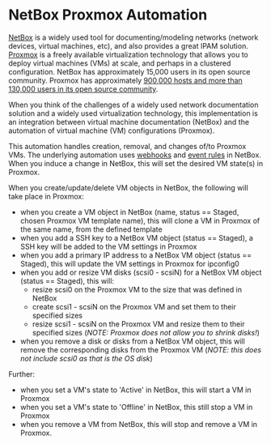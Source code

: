 # NetBox Proxmox Automation

[NetBox](https://github.com/netbox-community/netbox) is a widely used tool for documenting/modeling networks (network devices, virtual machines, etc), and also provides a great IPAM solution.  [Proxmox](https://www.proxmox.com/en/) is a freely available virtualization technology that allows you to deploy virtual machines (VMs) at scale, and perhaps in a clustered configuration.  NetBox has approximately 15,000 users in its open source community.  Proxmox has approximately [900,000 hosts and more than 130,000 users in its open source community](https://www.proxmox.com/en/about/press-releases/proxmox-virtual-environment-8-1).

When you think of the challenges of a widely used network documentation solution and a widely used virtualization technology, this implementation is an integration between virtual machine documentation (NetBox) and the automation of virtual machine (VM) configurations (Proxmox).

This automation handles creation, removal, and changes of/to Proxmox VMs.  The underlying automation uses [webhooks](https://demo.netbox.dev/static/docs/additional-features/webhooks/) and [event rules](https://netboxlabs.com/docs/netbox/en/stable/features/event-rules/) in NetBox.  When you induce a change in NetBox, this will set the desired VM state(s) in Proxmox.

When you create/update/delete VM objects in NetBox, the following will take place in Proxmox:

- when you create a VM object in NetBox (name, status == Staged, chosen Proxmox VM template name), this will clone a VM in Proxmox of the same name, from the defined template
- when you add a SSH key to a NetBox VM object (status == Staged), a SSH key will be added to the VM settings in Proxmox
- when you add a primary IP address to a NetBox VM object (status == Staged), this will update the VM settings in Proxmox for ipconfig0
- when you add or resize VM disks (scsi0 - scsiN) for a NetBox VM object (status == Staged), this will:
  - resize scsi0 on the Proxmox VM to the size that was defined in NetBox
  - create scsi1 - scsiN on the Proxmox VM and set them to their specified sizes
  - resize scsi1 - scsiN on the Proxmox VM and resize them to their specified sizes (*NOTE: Proxmox does not allow you to shrink disks!*)
- when you remove a disk or disks from a NetBox VM object, this will remove the corresponding disks from the Proxmox VM (*NOTE: this does not include scsi0 as that is the OS disk*)

Further:

- when you set a VM's state to 'Active' in NetBox, this will start a VM in Proxmox
- when you set a VM's state to 'Offline' in NetBox, this still stop a VM in Proxmox
- when you remove a VM from NetBox, this will stop and remove a VM in Proxmox.

